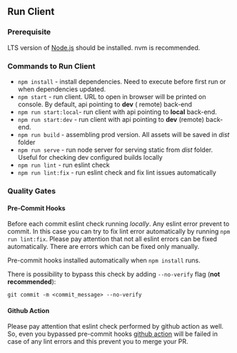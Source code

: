 ## Run Client

### Prerequisite

LTS version of [Node.js](https://nodejs.org) should be installed. nvm is recommended.

### Commands to Run Client

* `npm install` - install dependencies. Need to execute before first run or when dependencies updated.
* `npm start` - run client. URL to open in browser will be printed on console. By default, api pointing to **dev** (
  remote) back-end
* `npm run start:local`- run client with api pointing to **local** back-end.
* `npm run start:dev` - run client with api pointing to **dev** (remote) back-end.
* `npm run build` - assembling prod version. All assets will be saved in *dist* folder
* `npm run serve` - run node server for serving static from *dist* folder. Useful for checking dev configured builds
  locally
* `npm run lint` - run eslint check
* `npm run lint:fix` - run eslint check and fix lint issues automatically

### Quality Gates

#### Pre-Commit Hooks

Before each commit eslint check running _locally_. Any eslint error prevent to commit. In this case you can try to fix
lint error automatically by running `npm run lint:fix`. Please pay attention that not all eslint errors can be fixed
automatically. There are errors which can be fixed only manually.

Pre-commit hooks installed automatically when `npm install` runs.

There is possibility to bypass this check by adding `--no-verify` flag (**not recommended**):

`git commit -m <commit_message> --no-verify`

#### Github Action

Please pay attention that eslint check performed by github action as well. So, even you bypassed pre-commit
hooks [github action](.github/workflows/lint.yml) will be failed in case of any lint errors and this prevent you to
merge your PR.

